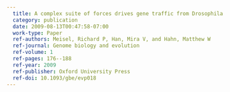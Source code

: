 ```yaml
---
  title: A complex suite of forces drives gene traffic from Drosophila X chromosomes
  category: publication
  date: 2009-08-13T00:47:58-07:00
  work-type: Paper
  ref-authors: Meisel, Richard P, Han, Mira V, and Hahn, Matthew W
  ref-journal: Genome biology and evolution
  ref-volume: 1
  ref-pages: 176--188
  ref-year: 2009
  ref-publisher: Oxford University Press
  ref-doi: 10.1093/gbe/evp018
---
```

